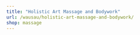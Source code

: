 ```yaml
---
title: "Holistic Art Massage and Bodywork"
url: /wausau/holistic-art-massage-and-bodywork/
shop: massage
---
```


